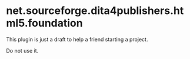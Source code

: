 net.sourceforge.dita4publishers.html5.foundation
================================================

This plugin is just a draft to help a friend starting a project.

Do not use it.


